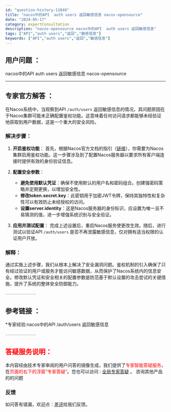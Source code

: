 ```yaml
---
id: "question-history-11848"
title: "nacos中的API  auth users 返回敏感信息 nacos-opensource"
date: "2024-05-17"
category: expertConsultation
description: "nacos-opensource nacos中的API  auth users 返回敏感信息"
tags: ["API","auth users","返回","敏感信息"]
keywords: ["API","auth users","返回","敏感信息"]
---
```


## 用户问题 ： 
 nacos中的API  auth users 返回敏感信息 nacos-opensource 

---------------
## 专家官方解答 ：

在Nacos系统中，当观察到API `/auth/users` 返回敏感信息的情况，其问题原因在于Nacos集群可能未正确配置鉴权功能。这意味着任何访问请求都能够未经验证地获取到用户数据，这是一个重大的安全风险。

### 解决步骤：

1. **开启鉴权功能**：
   首先，根据Nacos官方文档的指引（[链接](https://nacos.io/docs/latest/guide/user/auth/)），你需要为Nacos集群启用鉴权功能。这一步骤涉及到了配置Nacos服务器以要求所有客户端连接时提供有效的身份验证信息。

2. **配置安全参数**：
   - **避免使用默认凭证**：确保不使用默认的用户名和密码组合。创建强密码策略并定期更换，以增加安全性。
   - **修改token.secret.key**：此密钥用于加密JWT令牌，保持其独特性和复杂性可以有效防止未经授权的访问。
   - **设置server.identity**：这是Nacos服务器的身份标识，应设置为唯一且不易猜测的值，进一步增强系统识别与安全验证。

3. **应用并测试配置**：
   完成上述设置后，重启Nacos服务使更改生效。随后，进行测试以验证API `/auth/users` 是否不再泄露敏感信息，仅对拥有适当权限的认证用户开放。

### 解释：
通过实施上述步骤，我们从根本上解决了安全漏洞问题。鉴权机制的引入确保了只有经过验证的用户或服务才能访问敏感数据，从而保护了Nacos系统内的信息安全。修改默认凭证和安全相关的配置参数是防范基于默认设置的攻击尝试的关键措施，提升了系统的整体安全防御能力。


<font color="#949494">---------------</font> 


## 参考链接 ：

*专家经验:nacos中的API /auth/users 返回敏感信息 


 <font color="#949494">---------------</font> 
 


## <font color="#FF0000">答疑服务说明：</font> 

本内容经由技术专家审阅的用户问答的镜像生成，我们提供了<font color="#FF0000">专家智能答疑服务</font>，在<font color="#FF0000">页面的右下的浮窗”专家答疑“</font>。您也可以访问 : [全局专家答疑](https://opensource.alibaba.com/chatBot) 。 咨询其他产品的的问题

### 反馈
如问答有错漏，欢迎点：[差评](https://ai.nacos.io/user/feedbackByEnhancerGradePOJOID?enhancerGradePOJOId=13822)给我们反馈。
